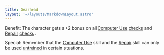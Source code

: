 ```yaml
---
title: Gearhead
layout: '~/layouts/MarkdownLayout.astro'
---
```

Benefit: The character gets a +2 bonus on all [ Computer Use](/modern.d20.srd/skills/computer.use) [ checks](/modern.d20.srd/skills/skill.basics) and [ Repair](/modern.d20.srd/skills/repair) [ checks](/modern.d20.srd/skills/skill.basics) .

Special: Remember that the [ Computer Use](/modern.d20.srd/skills/computer.use) skill and the [ Repair](/modern.d20.srd/skills/repair) skill can only be used [ untrained](/modern.d20.srd/skills/skill.basics) in certain situations.

